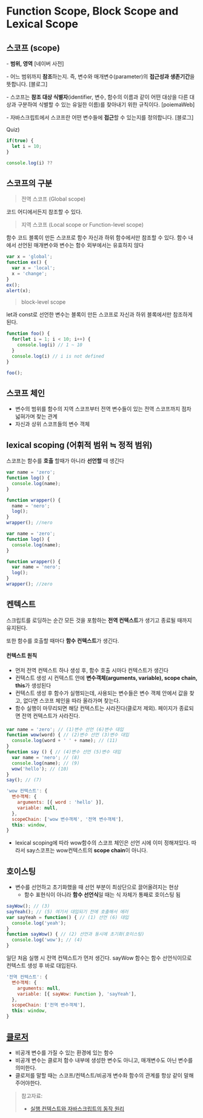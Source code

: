 # Function Scope, Block Scope and Lexical Scope



## 스코프 (scope)

\- **범위, 영역** [네이버 사전]

\- 어느 범위까지 **참조**하는지. 즉, 변수와 매개변수(parameter)의 **접근성과 생존기간**을 뜻합니다. [블로그]

\- 스코프는 **참조 대상 식별자**(identifier, 변수, 함수의 이름과 같이 어떤 대상을 다른 대상과 구분하여 식별할 수 있는 유일한 이름)를 찾아내기 위한 규칙이다. [poiemaWeb]

\- 자바스크립트에서 스코프란 어떤 변수들에 **접근**할 수 있는지를 정의합니다. [블로그]



Quiz)

```javascript
if(true) {
  let i = 10;
}

console.log(i) ??
```



## 스코프의 구분

> 전역 스코프 (Global scope)

코드 어디에서든지 참조할 수 있다.

> 지역 스코프 (Local scope or Function-level scope)

함수 코드 블록이 만든 스코프로 함수 자신과 하위 함수에서만 참조할 수 있다. 함수 내에서 선언된 매개변수와 변수는 함수 외부에서는 유효하지 않다

```javascript
var x = 'global';
function ex() {
  var x = 'local';
  x = 'change';
}
ex(); 
alert(x); 
```



> block-level scope

let과 const로 선언한 변수는 블록이 만든 스코프로 자신과 하위 블록에서만 참조하게 된다.

```javascript 
function foo() {
  for(let i = 1; i < 10; i++) {
    console.log(i) // 1 ~ 10
  }
  console.log(i) // i is not defined
}

foo();
```



## 스코프 체인

- 변수의 범위를 함수의 지역 스코프부터 전역 변수들이 있는 전역 스코프까지 점차 넓혀가며 찾는 관계
- 자신과 상위 스코프들의 변수 객체



## lexical scoping (어휘적 범위 ≒ 정적 범위)

스코프는 함수를 **호출** 할때가 아니라 **선언할** 때 생긴다

```javascript
var name = 'zero';
function log() {
  console.log(name);
}

function wrapper() {
  name = 'nero';
  log();
}
wrapper(); //nero
```



```javascript
var name = 'zero';
function log() {
  console.log(name);
}

function wrapper() {
  var name = 'nero';
  log();
}
wrapper(); //zero
```



## 켄텍스트

스크립트를 로딩하는 순간 모든 것을 포함하는 **전역 컨텍스트**가 생기고 종료될 때까지 유지된다. 

또한 함수를 호출할 때마다 **함수 컨텍스트**가 생긴다.

#### 컨텍스트 원칙

- 먼저 전역 컨텍스트 하나 생성 후, 함수 호출 시마다 컨텍스트가 생긴다
- 컨텍스트 생성 시 컨텍스트 안에 **변수객체(arguments, variable), scope chain, this**가 생성된다
- 컨텍스트 생성 후 함수가 실행되는데, 사용되는 변수들은 변수 객체 안에서 값을 찾고, 없다면 스코프 체인을 따라 올라가며 찾는다.
- 함수 실행이 마무리되면 해당 컨텍스트는 사라진다(클로저 제외). 페이지가 종료되면 전역 컨텍스트가 사라진다.

#### 

```javascript
var name = 'zero'; // (1)변수 선언 (6)변수 대입
function wow(word) { // (2)변수 선언 (3)변수 대입
  console.log(word + ' ' + name); // (11)
}
function say () { // (4)변수 선언 (5)변수 대입
  var name = 'nero'; // (8)
  console.log(name); // (9)
  wow('hello'); // (10)
}
say(); // (7)
```

```js
'wow 컨텍스트': {
  변수객체: {
    arguments: [{ word : 'hello' }],
    variable: null,
  },
  scopeChain: ['wow 변수객체', '전역 변수객체'],
  this: window,
}
```

- lexical scoping에 따라 wow함수의 스코프 체인은 선언 시에 이미 정해져있다. 따라서 say스코프는 wow컨텍스트의 **scope chain**이 아니다.



## 호이스팅

- 변수를 선언하고 초기화했을 때 선언 부분이 최상단으로 끌어올려지는 현상
  - 함수 표현식이 아니라 **함수 선언식**일 때는 식 자체가 통째로 호이스팅 됨



```jsx
sayWow(); // (3)
sayYeah(); // (5) 여기서 대입되기 전에 호출해서 에러
var sayYeah = function() { // (1) 선언 (6) 대입
  console.log('yeah');
}
function sayWow() { // (2) 선언과 동시에 초기화(호이스팅)
  console.log('wow'); // (4)
}
```

일단 처음 실행 시 전역 컨텍스트가 먼저 생긴다. sayWow 함수는 함수 선언식이므로 컨텍스트 생성 후 바로 대입된다.



```jsx
'전역 컨텍스트': {
  변수객체: {
    arguments: null,
    variable: [{ sayWow: Function }, 'sayYeah'],
  },
  scopeChain: ['전역 변수객체'],
  this: window,
}
```



## [클로저](../closure/closure.md)

- 비공개 변수를 가질 수 있는 환경에 있는 함수
- 비공개 변수는 클로저 함수 내부에 생성한 변수도 아니고, 매개변수도 아닌 변수를 의미한다.
- 클로저를 말할 때는 스코프/컨텍스트/비공개 변수화 함수의 관계를 항상 같이 말해주어야한다.





> 참고자료: 
>
> - [실행 컨텍스트와 자바스크립트의 동작 원리](https://poiemaweb.com/js-execution-context)

